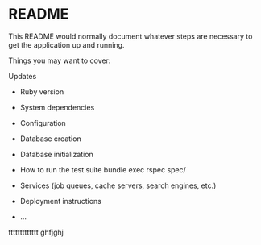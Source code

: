 # README

This README would normally document whatever steps are necessary to get the
application up and running.

Things you may want to cover:

Updates

* Ruby version

* System dependencies

* Configuration

* Database creation

* Database initialization

* How to run the test suite
  bundle exec rspec spec/

* Services (job queues, cache servers, search engines, etc.)

* Deployment instructions

* ...


ttttttttttttt
ghfjghj

